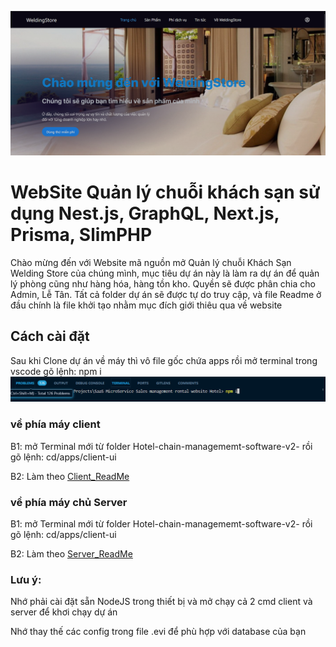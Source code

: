 ![Project Image](./Home_Screen.png)
# WebSite Quản lý chuỗi khách sạn sử dụng Nest.js, GraphQL, Next.js, Prisma, SlimPHP

Chào mừng đến với Website mã nguồn mở Quản lý chuỗi Khách Sạn Welding Store của chúng mình, mục tiêu dự án này là làm ra dự án để quản lý phòng cũng như hàng hóa, hàng tồn kho. Quyền sẽ được phân chia cho Admin, Lễ Tân. Tất cả folder dự án sẽ được tự do truy cập, và file Readme ở đầu chính là file khởi tạo nhằm mục đích giới thiêu qua về website

## Cách cài đặt
Sau khi Clone dự án về máy thì vô file gốc chứa apps rồi mở terminal trong vscode gõ lệnh: npm i
![Project Image](./npm_i_image.png)

### về phía máy client

B1: mở Terminal mới từ folder Hotel-chain-managememt-software-v2- rồi gõ lệnh: cd/apps/client-ui

B2: Làm theo [Client_ReadMe](https://github.com/Nhom7-CNPM3/Hotel-chain-management-software-v2-/blob/Hotel_Branch/apps/client-ui/README.md)

### về phía máy chủ Server

B1: mở Terminal mới từ folder Hotel-chain-managememt-software-v2- rồi gõ lệnh: cd/apps/client-ui

B2: Làm theo [Server_ReadMe](https://github.com/Nhom7-CNPM3/Hotel-chain-management-software-v2-/blob/Hotel_Branch/apps/Server/gateway/README.md) 

### Lưu ý: 

Nhớ phải cài đặt sẵn NodeJS trong thiết bị và mở chạy cả 2 cmd client và server để khơi chạy dự án

Nhớ thay thế các config trong file .evi để phù hợp với database của bạn
